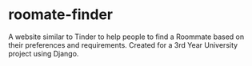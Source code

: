 # roomate-finder
A website similar to Tinder to help people to find a Roommate based on their preferences and requirements. Created for a 3rd Year University project using Django.

